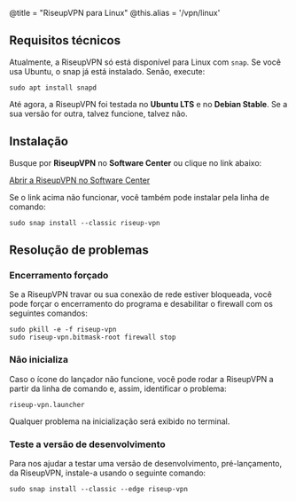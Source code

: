 @title = "RiseupVPN para Linux"
@this.alias = '/vpn/linux'

## Requisitos técnicos

Atualmente, a RiseupVPN só está disponível para Linux com `snap`. Se você usa Ubuntu, o snap já está instalado. Senão, execute:

```
sudo apt install snapd
```

Até agora, a RiseupVPN foi testada no **Ubuntu LTS** e no **Debian Stable**. Se a sua versão for outra, talvez funcione, talvez não.

## Instalação

Busque por **RiseupVPN** no **Software Center** ou clique no link abaixo:

<a class="btn btn-default btn-lg" href="snap://riseup-vpn">
  <i class="fa fa-reply-all"></i>
  Abrir a RiseupVPN no Software Center
</a>

Se o link acima não funcionar, você também pode instalar pela linha de comando:

```
sudo snap install --classic riseup-vpn
```

## Resolução de problemas

### Encerramento forçado

Se a RiseupVPN travar ou sua conexão de rede estiver bloqueada, você pode forçar o encerramento do programa e desabilitar o firewall com os seguintes comandos:

```
sudo pkill -e -f riseup-vpn
sudo riseup-vpn.bitmask-root firewall stop
```

### Não inicializa

Caso o ícone do lançador não funcione, você pode rodar a RiseupVPN a partir da linha de comando e, assim, identificar o problema:

```
riseup-vpn.launcher
```

Qualquer problema na inicialização será exibido no terminal.

### Teste a versão de desenvolvimento

Para nos ajudar a testar uma versão de desenvolvimento, pré-lançamento, da RiseupVPN, instale-a usando o seguinte comando:

```
sudo snap install --classic --edge riseup-vpn
```
